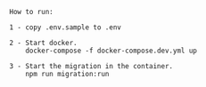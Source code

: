     How to run:

    1 - copy .env.sample to .env

    2 - Start docker.
        docker-compose -f docker-compose.dev.yml up

    3 - Start the migration in the container.
        npm run migration:run

